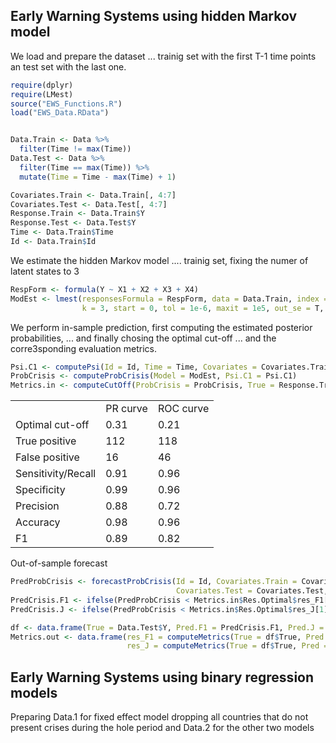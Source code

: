 <h2>Early Warning Systems using hidden Markov model</h2>

We load and prepare the dataset ... trainig set with the first T-1 time points an test set with the last one. 

```r
require(dplyr)
require(LMest)
source("EWS_Functions.R")
load("EWS_Data.RData")


Data.Train <- Data %>% 
  filter(Time != max(Time))
Data.Test <- Data %>% 
  filter(Time == max(Time)) %>% 
  mutate(Time = Time - max(Time) + 1)

Covariates.Train <- Data.Train[, 4:7]
Covariates.Test <- Data.Test[, 4:7]
Response.Train <- Data.Train$Y
Response.Test <- Data.Test$Y
Time <- Data.Train$Time
Id <- Data.Train$Id
```

We estimate the hidden Markov model .... trainig set, fixing the numer of latent states to 3

```r
RespForm <- formula(Y ~ X1 + X2 + X3 + X4)
ModEst <- lmest(responsesFormula = RespForm, data = Data.Train, index = c("Id", "Time"), 
                k = 3, start = 0, tol = 1e-6, maxit = 1e5, out_se = T, output = T)
```

We perform in-sample prediction, first computing the estimated posterior probabilities, ... and finally chosing the optimal cut-off ... and the corre3sponding evaluation metrics. 

```r
Psi.C1 <- computePsi(Id = Id, Time = Time, Covariates = Covariates.Train, Model = ModEst)
ProbCrisis <- computeProbCrisis(Model = ModEst, Psi.C1 = Psi.C1)
Metrics.in <- computeCutOff(ProbCrisis = ProbCrisis, True = Response.Train)
```

<div align="center">
<table>
  <tr>
    <td></td><td>PR curve</td><td>ROC curve</td>
  </tr>
  
  <tr>
    <td>Optimal cut-off</td> <td>0.31</td> <td>0.21</td>
  </tr>
  <tr>
    <td>True positive</td> <td>112</td> <td>118</td>
  </tr>
  <tr>
    <td>False positive</td> <td>16</td> <td>46</td>
  </tr>
  <tr>
    <td>Sensitivity/Recall</td> <td>0.91</td> <td>0.96</td>
  </tr>
  <tr>
    <td>Specificity</td> <td>0.99</td> <td>0.96</td>
  </tr>
  <tr>
    <td>Precision</td> <td>0.88</td> <td>0.72</td>
  </tr>
  <tr>
    <td>Accuracy</td> <td>0.98</td> <td>0.96</td>
  </tr>
  <tr>
    <td>F1</td> <td>0.89</td> <td>0.82</td>
  </tr>
</table>
</div>

Out-of-sample forecast

```r
PredProbCrisis <- forecastProbCrisis(Id = Id, Covariates.Train = Covariates.Train, 
                                     Covariates.Test = Covariates.Test, Model = ModEst)
PredCrisis.F1 <- ifelse(PredProbCrisis < Metrics.in$Res.Optimal$res_F1[1], 0, 1)
PredCrisis.J <- ifelse(PredProbCrisis < Metrics.in$Res.Optimal$res_J[1], 0, 1)

df <- data.frame(True = Data.Test$Y, Pred.F1 = PredCrisis.F1, Pred.J = PredCrisis.J)
Metrics.out <- data.frame(res_F1 = computeMetrics(True = df$True, Pred = df$Pred.F1), 
                          res_J = computeMetrics(True = df$True, Pred = df$Pred.J))
```



<h2>Early Warning Systems using binary regression models</h2>

Preparing Data.1 for fixed effect model dropping all countries that do not present crises during the hole period and Data.2 for the other two models





